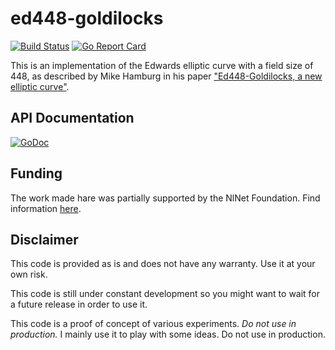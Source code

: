 # ed448-goldilocks

[![Build Status](https://travis-ci.org/otrv4/ed448.svg?branch=master)](https://travis-ci.org/otrv4/ed448)
[![Go Report Card](https://goreportcard.com/badge/github.com/otrv4/ed448)](https://goreportcard.com/report/github.com/otrv4/ed448)

This is an implementation of the Edwards elliptic curve with a field size of
448, as described by Mike Hamburg in his
paper ["Ed448-Goldilocks, a new elliptic curve"](http://csrc.nist.gov/groups/ST/ecc-workshop-2015/papers/session7-hamburg-michael.pdf).

## API Documentation

[![GoDoc](https://godoc.org/github.com/otrv4/ed448?status.svg)](https://godoc.org/github.com/otrv4/ed448)

## Funding

The work made hare was partially supported by the NlNet Foundation.
Find information [here](https://nlnet.nl/project/OTR4/).

## Disclaimer
This code is provided as is and does not have any warranty. Use it at your own
risk.

This code is still under constant development so you might want to wait for a
future release in order to use it.

This code is a proof of concept of various experiments. *Do not use in production.*
I mainly use it to play with some ideas. Do not use in production.
